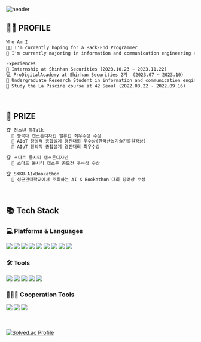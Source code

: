 ![header](https://capsule-render.vercel.app/api?type=slice&color=auto&height=200&section=header&text=Hello👋&desc=I'm%20Seoyun&fontSize=60&rotate=14&fontAlignY=25&fontAlign=75&descAlignY=43&descAlign=80&&animation=twinkling)

## 🙋‍♀️ PROFILE
```markdown
Who Am I
👩‍💻 I'm currently hoping for a Back-End Programmer
🏫 I'm currently majoring in information and communication engineering at Dongguk University

Experiences
🏦 Internship at Shinhan Securities (2023.10.23 ~ 2023.11.22)
💻 ProDigitalAcademy at Shinhan Securities 2기  (2023.07 ~ 2023.10)
🏫 Undergraduate Research Student in information and communication engineering at Dongguk University (2022.03 ~ )
🏫 Study the La Piscine course at 42 Seoul (2022.08.22 ~ 2022.09.16)
```
<br>

## 🎉 PRIZE
```markdown
🏆 청소년 톡Talk
  🏅 동국대 캡스톤디자인 밸류업 최우수상 수상
  🏅 AIoT 창의적 종합설계 경진대회 우수상(한국산업기술진흥원장상)
  🏅 AIoT 창의적 종합설계 경진대회 최우수상

🏆 스마트 물시티 캡스톤디자인
  🏅 스마트 물시티 캡스톤 공모전 우수상 수상

🏆 SKKU-AIxBookathon 
  🏅 성균관대학교에서 주최하는 AI X Bookathon 대회 장려상 수상
```
<br>

<div>
    <h2> 📚 Tech Stack  </h2>
    <h3> 💻 Platforms & Languages </h3>
</div>
<div>
    <img src="https://img.shields.io/badge/Java-007396?style=for-the-badge&logo=Conda-Forge&logoColor=white" />
    <img src="https://img.shields.io/badge/Spring-6DB33F?style=for-the-badge&logo=Spring&logoColor=white" />
    <img src="https://img.shields.io/badge/Python-3776AB?style=for-the-badge&logo=Python&logoColor=white" />
    <img src="https://img.shields.io/badge/django-092E20?style=for-the-badge&logo=django&logoColor=white" />
    <img src="https://img.shields.io/badge/MySQL-4479A1?style=for-the-badge&logo=MySQL&logoColor=white" />
    <img src="https://img.shields.io/badge/HTML5-E34F26?style=for-the-badge&logo=HTML5&logoColor=white" />
    <img src="https://img.shields.io/badge/CSS3-1572B6?style=for-the-badge&logo=CSS3&logoColor=white" />
    <img src="https://img.shields.io/badge/Javascript-F7DF1E?style=for-the-badge&logo=javascript&logoColor=white" />
    <img src="https://img.shields.io/badge/React-61DAFB?style=for-the-badge&logo=React&logoColor=white" />
</div>

<h3>🛠️ Tools</h3>
<div>
    <img src="https://img.shields.io/badge/Eclipse-2C2255?style=for-the-badge&logo=eclipse&logoColor=white" />
    <img src="https://img.shields.io/badge/Intellij-000000?style=for-the-badge&logo=intellijidea&logoColor=white" />
    <img src="https://img.shields.io/badge/VisualStudioCode-007ACC?style=for-the-badge&logo=VisualStudioCode&logoColor=white" />
    <img src="https://img.shields.io/badge/Docker-2496ED?style=for-the-badge&logo=docker&logoColor=white" />
    <img src="https://img.shields.io/badge/AWS-232F3E?style=for-the-badge&logo=amazonaws&logoColor=white" />
</div>

<h3> 🧑‍🤝‍🧑 Cooperation Tools </h3>
<div>
    <img src="https://img.shields.io/badge/Github-181717?style=for-the-badge&logo=github&logoColor=white" />
    <img src="https://img.shields.io/badge/Notion-000000?style=for-the-badge&logo=notion&logoColor=white" />
    <img src="https://img.shields.io/badge/Figma-F24E1E?style=for-the-badge&logo=figma&logoColor=white" />
</div>
<br><br>

[![Solved.ac Profile](http://mazassumnida.wtf/api/v2/generate_badge?boj=apple7484)](https://solved.ac/apple7484)
<br>
